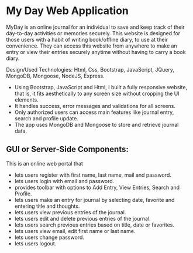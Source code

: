 # My Day Web Application

MyDay is an online journal for an individual to save and keep track of their day-to-day activities or memories securely. This website is designed for those users with a habit of writing book/offline diary, to use at their convenience. They can access this website from anywhere to make an entry or view their entries securely anytime without having to carry a book diary.

Design/Used Technologies: Html, Css, Bootstrap, JavaScript, JQuery, MongoDB, Mongoose, NodeJS, Express.

-	Using Bootstrap, JavaScript and Html, I built a fully responsive website, that is, it fits aesthetically to any screen size without cropping the UI elements.
-	It handles success, error messages and validations for all screens.
-	Only authorized users can access main features like journal entry, search and profile update.
-	The app uses MongoDB and Mongoose to store and retrieve journal data.

## GUI or Server-Side Components:

This is an online web portal that
-	lets users register with first name, last name, mail and password.
-	lets users login with email and password. 
-	provides toolbar with options to Add Entry, View Entries, Search and Profile.
-	lets users make an entry for journal by selecting date, favorite and entering title and thoughts.
-	lets users view previous entries of the journal.
-	lets users edit and delete previous entries of the journal.
-	lets users search previous entries based on title, date or favorites.
-	lets users view email, edit first name or last name. 
-	lets users change password.
-	lets users logout.
